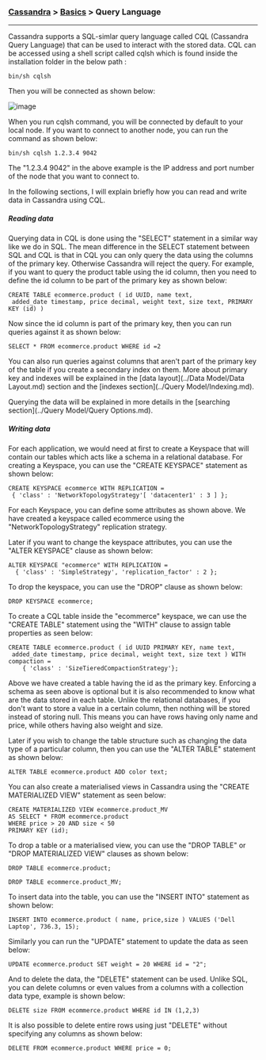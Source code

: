 


### [Cassandra](../Cassandra.md) > [Basics](Basics.md) > Query Language

___


Cassandra supports a SQL-simlar query language called CQL (Cassandra Query Language) that can be used to interact with the stored data. CQL can be accessed using a shell script called cqlsh which is found inside the installation folder in the below path :

````
bin/sh cqlsh
````

Then you will be connected as shown below:

![image](https://s3.amazonaws.com/b2cbucket/cqlsh.png)


When you run cqlsh command, you will be connected by default to your local node. If you want to connect to another node, you can run the command as shown below:


````
bin/sh cqlsh 1.2.3.4 9042
````

The "1.2.3.4 9042" in the above example is the IP address and port number of the node that you want to connect to. 

In the following sections, I will explain briefly how you can read and write data in Cassandra using CQL.


##### Reading data

Querying data in CQL is done using the "SELECT" statement in a similar way like we do in SQL.
The mean difference in the SELECT statement between SQL and CQL is that in CQL you can only query the data using the columns of the primary key. Otherwise Cassandra will reject the query. For example, if you want to query the product table using the id column, then you need to define the id column to be part of the primary key as shown below:

````CREATE TABLE ecommerce.product ( id UUID, name text, added_date timestamp, price decimal, weight text, size text, PRIMARY KEY (id) )
````

Now since the id column is part of the primary key, then you can run queries against it as shown below:

````
SELECT * FROM ecommerce.product WHERE id =2
````

You can also run queries against columns that aren't part of the primary key of the table if you create a secondary index on them. More about primary key and indexes will be explained in the [data layout](../Data Model/Data Layout.md) section and the [indexes section](../Query Model/Indexing.md). 

Querying the data will be explained in more details in the [searching section](../Query Model/Query Options.md).


##### Writing data


For each application, we would need at first to create a Keyspace that will contain our tables which acts like a schema in a relational database. For creating a Keyspace, you can use the "CREATE KEYSPACE" statement as shown below:

````
CREATE KEYSPACE ecommerce WITH REPLICATION = { 'class' : 'NetworkTopologyStrategy'[ 'datacenter1' : 3 ] }; ````
For each Keyspace, you can define some attributes as shown above. We have created a keyspace called ecommerce using the "NetworkTopologyStrategy" replication strategy. 
Later if you want to change the keyspace attributes, you can use the "ALTER KEYSPACE" clause as shown below:

````
ALTER KEYSPACE "ecommerce" WITH REPLICATION =  { 'class' : 'SimpleStrategy', 'replication_factor' : 2 };````
To drop the keyspace, you can use the "DROP" clause as shown below:
````DROP KEYSPACE ecommerce;
````

To create a CQL table inside the "ecommerce" keyspace, we can use the "CREATE TABLE" statement using the "WITH" clause to assign table properties as seen below:
````CREATE TABLE ecommerce.product ( id UUID PRIMARY KEY, name text, added_date timestamp, price decimal, weight text, size text ) WITH compaction =
    { 'class' : 'SizeTieredCompactionStrategy'}; 
````

Above we have created a table having the id as the primary key. Enforcing a schema as seen above is optional but it is also recommended to know what are the data stored in each table. Unlike the relational databases, if you don't want to store a value in a certain column, then nothing will be stored instead of storing null. This means you can have rows having only name and price, while others having also weight and size. 


Later if you wish to change the table structure such as changing the data type of a particular column, then you can use the "ALTER TABLE" statement as shown below:

````
ALTER TABLE ecommerce.product ADD color text;
````

You can also create a materialised views in Cassandra using the "CREATE MATERIALIZED VIEW" statement as seen below:


````
CREATE MATERIALIZED VIEW ecommerce.product_MVAS SELECT * FROM ecommerce.productWHERE price > 20 AND size < 50PRIMARY KEY (id);````
To drop a table or a materialised view, you can use the "DROP TABLE" or "DROP MATERIALIZED VIEW" clauses as shown below:
````DROP TABLE ecommerce.product;
````
````DROP TABLE ecommerce.product_MV;
````


To insert data into the table, you can use the "INSERT INTO" statement as shown below:

````
INSERT INTO ecommerce.product ( name, price,size ) VALUES ('Dell Laptop', 736.3, 15);
````

Similarly you can run the "UPDATE" statement to update the data as seen below:

````
UPDATE ecommerce.product SET weight = 20 WHERE id = "2";
````

And to delete the data, the "DELETE" statement can be used. Unlike SQL, you can delete columns or even values from a columns with a collection data type, example is shown below:

````
DELETE size FROM ecommerce.product WHERE id IN (1,2,3) 
````

It is also possible to delete entire rows using just "DELETE" without specifying any columns as shown below:

````
DELETE FROM ecommerce.product WHERE price = 0;
````









































 